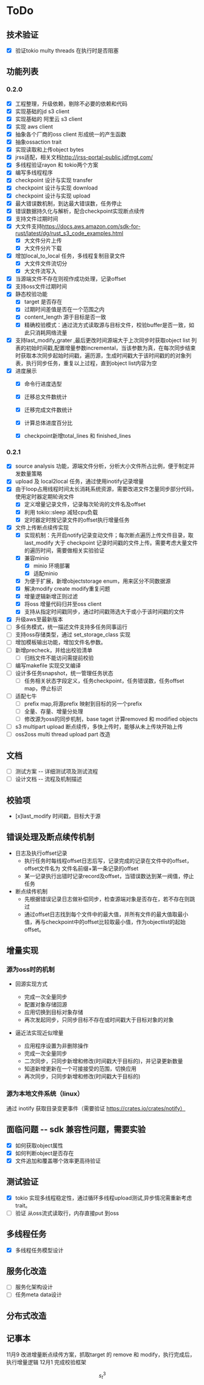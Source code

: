 # ToDo

## 技术验证

- [x] 验证tokio multy threads 在执行时是否阻塞

## 功能列表

### 0.2.0
- [x] 工程整理，升级依赖，剔除不必要的依赖和代码
- [x] 实现基础的jd s3 client
- [x] 实现基础的 阿里云 s3 client
- [x] 实现 aws client
- [x] 抽象各个厂商的oss client 形成统一的产生函数
- [x] 抽象ossaction trait
- [x] 实现读取和上传object bytes
- [x] jrss适配，相关文档<http://jrss-portal-public.jdfmgt.com/>
- [x] 多线程验证rayon 和 tokio两个方案
- [x] 编写多线程程序
- [x] checkpoint 设计与实现 transfer
- [x] checkpoint 设计与实现 download
- [x] checkpoint 设计与实现 upload
- [x] 最大错误数机制，到达最大错误数，任务停止
- [x] 错误数据持久化与解析，配合checkpoint实现断点续传
- [x] 支持文件过期时间
- [x] 大文件支持<https://docs.aws.amazon.com/sdk-for-rust/latest/dg/rust_s3_code_examples.html>
  - [x] 大文件分片上传
  - [x] 大文件分片下载
- [x] 增加local_to_local 任务，多线程复制目录文件
  - [x] 大文件文件流切分
  - [x] 大文件流写入
- [x] 当源端文件不存在则视作成功处理，记录offset
- [x] 支持oss文件过期时间
- [x] 静态校验功能
  - [x] target 是否存在
  - [x] 过期时间差值是否在一个范围之内
  - [x] content_length 源于目标是否一致
  - [x] 精确校验模式：通过流方式读取源与目标文件，校验buffer是否一致，如此只消耗网络流量
- [x] 支持last_modify_grater ,最后更改时间源端大于上次同步时获取object list 列表的初始时间戳,配置增量参数incremental，当该参数为真，在每次同步结束时获取本次同步起始时间戳，遍历源，生成时间戳大于该时间戳的的对象列表，执行同步任务，重复以上过程，直到object list内容为空
- [x] 进度展示
  - [x] 命令行进度选型
  - [x] 迁移总文件数统计
  - [x] 迁移完成文件数统计
  - [x] 计算总体进度百分比
  - [x] checkpoint新增total_lines 和 finished_lines




### 0.2.1
- [x] source analysis 功能，源端文件分析，分析大小文件所占比例，便于制定并发数量策略
- [x] upload 及 local2local 任务，通过使用inotify记录增量
- [x] 由于loop占用线程时间太长消耗系统资源，需要改进文件怎量同步部分代码，使用定时器定期轮询文件
  - [x] 定义增量记录文件，记录每次轮询的文件名及offset
  - [x] 利用 tokio::sleep 减轻cpu负载
  - [x] 定时器定时按记录文件的offset执行增量任务
- [x] 文件上传断点续传实现
  - [x] 实现机制：先开启notify记录变动文件；每次断点遍历上传文件目录，取last_modify 大于  checkpoint 记录时间戳的文件上传。需要考虑大量文件的遍历时间，需要做相关实验验证
  - [x] 兼容minio
    - [x] minio 环境部署
    - [x] 适配minio
  - [x] 为便于扩展，新增objectstorage enum，用来区分不同数据源
  - [x] 解决modify create modify重复问题
  - [x] 增量逻辑新增正则过滤
  - [x] 将oss 增量代码归并至oss client
  - [x] 支持从指定时间戳同步，通过时间戳筛选大于或小于该时间戳的文件
- [x] 升级aws至最新版本 
- [ ] 多任务模式，统一描述文件支持多任务同事运行
- [ ] 支持oss存储类型，通过 set_storage_class 实现
- [ ] 增加模板输出功能，增加文件名参数。
- [ ] 新增precheck，并给出校验清单
  - [ ] 归档文件不能访问需提前校验
- [ ] 编写makefile 实现交叉编译
- [ ] 设计多任务snapshot，统一管理任务状态
  - [ ] 任务相关状态字段定义，任务checkpoint，任务错误数，任务offset map，停止标识
- [ ] 适配七牛
  - [ ] prefix map,将源prefix 映射到目标的另一个prefix
  - [ ] 全量、存量、增量分处理
  - [ ] 修改源为oss的同步机制，base taget 计算removed 和 modified objects
- [ ] s3 multipart upload 断点续传，多快上传时，能够从未上传块开始上传 
- [ ] oss2oss multi thread upload part 改造
## 文档
- [ ] 测试方案 -- 详细测试项及测试流程
- [ ] 设计文档 -- 流程及机制描述

## 校验项

- [x]last_modify 时间戳，目标大于源

## 错误处理及断点续传机制

- 日志及执行offset记录
  - 执行任务时每线程offset日志后写，记录完成的记录在文件中的offset，offset文件名为 文件名前缀+第一条记录的offset
  - 某一记录执行出错时记录record及offset，当错误数达到某一阀值，停止任务
- 断点续传机制
  - 先根据错误记录日志做补偿同步，检查源端对象是否存在，若不存在则跳过
  - 通过offset日志找到每个文件中的最大值，并所有文件的最大值取最小值，再与checkpoint中的offset比较取最小值，作为objectlist的起始offset。

## 增量实现

### 源为oss时的机制

- 回源实现方式
  - 完成一次全量同步
  - 配置对象存储回源
  - 应用切换到目标对象存储
  - 再次发起同步，只同步目标不存在或时间戳大于目标对象的对象

- 逼近法实现近似增量
  - 应用程序设置为非删除操作
  - 完成一次全量同步
  - 二次同步，只同步新增和修改(时间戳大于目标的)，并记录更新数量
  - 知道新增更新在一个可接接受的范围，切换应用
  - 再次同步，只同步新增和修改(时间戳大于目标的)

### 源为本地文件系统（linux）

通过 inotify 获取目录变更事件（需要验证 <https://crates.io/crates/notify）>

## 面临问题 -- sdk 兼容性问题，需要实验

- [x] 如何获取object属性
- [x] 如何判断object是否存在
- [x] 文件追加和覆盖哪个效率更高待验证

## 测试验证

- [x] tokio  实现多线程稳定性，通过循环多线程upload测试,异步情况需重新考虑trait。
- [ ] 验证 从oss流式读取行，内存直接put 到oss

## 多线程任务

- [x] 多线程任务模型设计

## 服务化改造

- [ ] 服务化架构设计
- [ ] 任务meta data设计

## 分布式改造

## 记事本

11月9
改进增量断点续传方案，抓取target 的 remove 和  modify，执行完成后，执行增量逻辑
12月1
完成校验框架

$$s_t^3$$